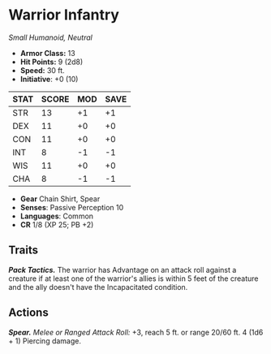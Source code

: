 # Warrior Infantry

*Small Humanoid, Neutral*

- **Armor Class:** 13
- **Hit Points:** 9 (2d8)
- **Speed:** 30 ft.
- **Initiative**: +0 (10)

|STAT|SCORE|MOD|SAVE|
| --- | --- | --- | ---- |
| STR | 13 | +1 | +1 |
| DEX | 11 | +0 | +0 |
| CON | 11 | +0 | +0 |
| INT | 8 | -1 | -1 |
| WIS | 11 | +0 | +0 |
| CHA | 8 | -1 | -1 |

- **Gear** Chain Shirt, Spear
- **Senses**: Passive Perception 10
- **Languages**: Common
- **CR** 1/8 (XP 25; PB +2)

## Traits

***Pack Tactics.*** The warrior has Advantage on an attack roll against a creature if at least one of the warrior's allies is within 5 feet of the creature and the ally doesn't have the Incapacitated condition.


## Actions

***Spear.*** *Melee or Ranged Attack Roll:* +3, reach 5 ft. or range 20/60 ft. 4 (1d6 + 1) Piercing damage.

